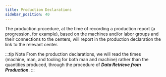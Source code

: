 ```yaml
---
title: Production Declarations 
sidebar_position: 40
---
```


The production procedure, at the time of recording a production report (a progression, for example), based on the machines and/or labor groups and their connections to the centers, will report in the production declaration the link to the relevant center.

:::tip Note 
From the production declarations, we will read the times (machine, man, and tooling for both man and machine) rather than the quantities produced, through the procedure of ***Data Retrieve from Production***.
:::